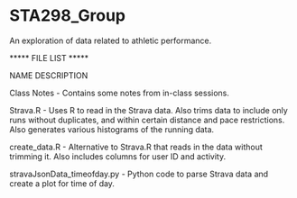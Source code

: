 STA298_Group
============

An exploration of data related to athletic performance.


***** FILE LIST *****

NAME                            DESCRIPTION

Class Notes                   - Contains some notes from in-class sessions.

Strava.R                      - Uses R to read in the Strava data. Also trims data to include only runs
                                without duplicates, and within certain distance and pace restrictions.
                                Also generates various histograms of the running data.

create_data.R                 - Alternative to Strava.R that reads in the data without trimming it. Also
                                includes columns for user ID and activity.
                
stravaJsonData_timeofday.py   - Python code to parse Strava data and create a plot for time of day.
